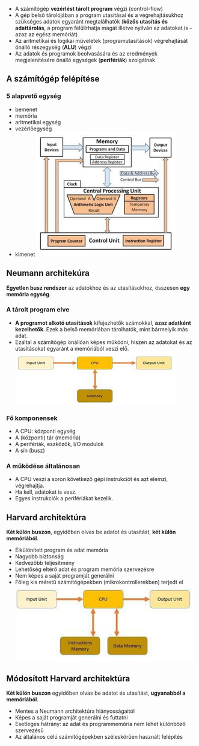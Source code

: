 - A számítógép **vezérlést tárolt program** végzi (control-flow)
- A gép belső tárolójában a program utasításai és a végrehajtásukhoz szükséges
adatok egyaránt megtalálhatók (**közös utasítás és adattárolás**, a program
felülírhatja magát illetve nyilván az adatokat is – azaz az egész memóriát)
- Az aritmetikai és logikai műveletek (programutasítások) végrehajtását önálló
részegység (**ALU**) végzi
- Az adatok és programok beolvasására és az eredmények megjelenítésére önálló
egységek (**perifériák**) szolgálnak

## A számítógép felépítése

### 5 alapvető egység
- bemenet
- memória
- aritmetikai egység
- vezérlőegység
- kimenet
![Számítógép felépítése](Images/szamitogep_felepites.png)

## Neumann architekúra
**Egyetlen busz rendszer** az adatokhoz és az utasításokhoz, összesen **egy memória egység**.
### A tárolt program elve
- **A programot alkotó utasítások** kifejezhetők számokkal, **azaz adatként kezelhetők**. Ezek a belső memóriában tárolhatók, mint bármelyik más adat. 
- Ezáltal a számítógép önállóan képes működni, hiszen az adatokat és az utasításokat egyaránt a memóriából veszi elő.
![Neumann architektúra](Images/neumann.png)
### Fő komponensek
- A CPU: központi egység
- A (központi) tár (memória)
- A perifériák, eszközök, I/O modulok
- A sín (busz)

### A működése általánosan
- A CPU veszi a soron következő gépi instrukciót és azt elemzi, végrehajtja.
- Ha kell, adatokat is vesz.
- Egyes instrukciók a perifériákat kezelik.


## Harvard architektúra
**Két külön buszon**, egyidőben olvas be adatot és utasítást, **két külön memóriából**.
- Elkülönített program és adat memória
- Nagyobb biztonság
- Kedvezőbb teljesítmény
- Lehetőség eltérő adat és program memória szervezésre
- Nem képes a saját programját generálni
- Főleg kis méretű számítógépekben (mikrokontrollerekben) terjedt el
![Harvard architektúra](Images/harvard.png)

## Módosított Harvard architektúra
**Két külön buszon** egyidőben olvas be adatot és utasítást, **ugyanabból a memóriából**.
- Mentes a Neumann architektúra hiányosságaitól
- Képes a saját programját generálni és futtatni
- Esetleges hátrány: az adat és programmemória nem lehet különböző szervezésű
- Az általános célú számítógépekben széleskörűen használt felépítés